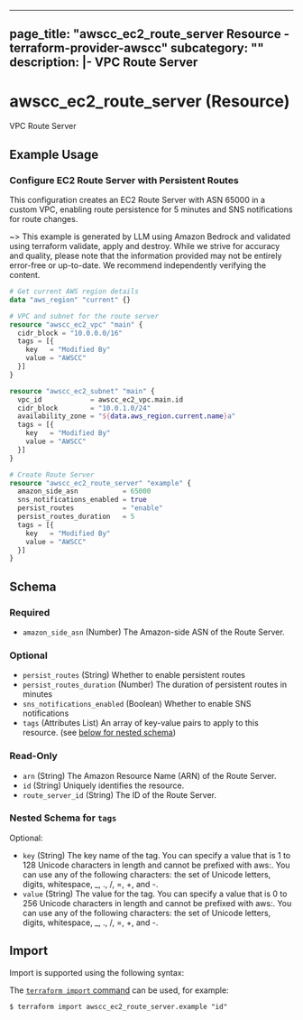 
---
page_title: "awscc_ec2_route_server Resource - terraform-provider-awscc"
subcategory: ""
description: |-
  VPC Route Server
---

# awscc_ec2_route_server (Resource)

VPC Route Server

## Example Usage

### Configure EC2 Route Server with Persistent Routes

This configuration creates an EC2 Route Server with ASN 65000 in a custom VPC, enabling route persistence for 5 minutes and SNS notifications for route changes.

~> This example is generated by LLM using Amazon Bedrock and validated using terraform validate, apply and destroy. While we strive for accuracy and quality, please note that the information provided may not be entirely error-free or up-to-date. We recommend independently verifying the content.

```terraform
# Get current AWS region details
data "aws_region" "current" {}

# VPC and subnet for the route server
resource "awscc_ec2_vpc" "main" {
  cidr_block = "10.0.0.0/16"
  tags = [{
    key   = "Modified By"
    value = "AWSCC"
  }]
}

resource "awscc_ec2_subnet" "main" {
  vpc_id            = awscc_ec2_vpc.main.id
  cidr_block        = "10.0.1.0/24"
  availability_zone = "${data.aws_region.current.name}a"
  tags = [{
    key   = "Modified By"
    value = "AWSCC"
  }]
}

# Create Route Server
resource "awscc_ec2_route_server" "example" {
  amazon_side_asn           = 65000
  sns_notifications_enabled = true
  persist_routes            = "enable"
  persist_routes_duration   = 5
  tags = [{
    key   = "Modified By"
    value = "AWSCC"
  }]
}
```

<!-- schema generated by tfplugindocs -->
## Schema

### Required

- `amazon_side_asn` (Number) The Amazon-side ASN of the Route Server.

### Optional

- `persist_routes` (String) Whether to enable persistent routes
- `persist_routes_duration` (Number) The duration of persistent routes in minutes
- `sns_notifications_enabled` (Boolean) Whether to enable SNS notifications
- `tags` (Attributes List) An array of key-value pairs to apply to this resource. (see [below for nested schema](#nestedatt--tags))

### Read-Only

- `arn` (String) The Amazon Resource Name (ARN) of the Route Server.
- `id` (String) Uniquely identifies the resource.
- `route_server_id` (String) The ID of the Route Server.

<a id="nestedatt--tags"></a>
### Nested Schema for `tags`

Optional:

- `key` (String) The key name of the tag. You can specify a value that is 1 to 128 Unicode characters in length and cannot be prefixed with aws:. You can use any of the following characters: the set of Unicode letters, digits, whitespace, _, ., /, =, +, and -.
- `value` (String) The value for the tag. You can specify a value that is 0 to 256 Unicode characters in length and cannot be prefixed with aws:. You can use any of the following characters: the set of Unicode letters, digits, whitespace, _, ., /, =, +, and -.

## Import

Import is supported using the following syntax:

The [`terraform import` command](https://developer.hashicorp.com/terraform/cli/commands/import) can be used, for example:

```shell
$ terraform import awscc_ec2_route_server.example "id"
```
